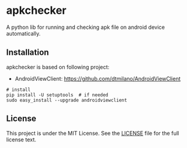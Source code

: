 # apkchecker

A python lib for running and checking apk file on android device automatically.

## Installation

apkchecker is based on following project:

* AndroidViewClient: <https://github.com/dtmilano/AndroidViewClient>

```
# install
pip install -U setuptools  # if needed
sudo easy_install --upgrade androidviewclient
```
    
   

## License
This project is under the MIT License. See the [LICENSE](LICENSE) file for the full license text.